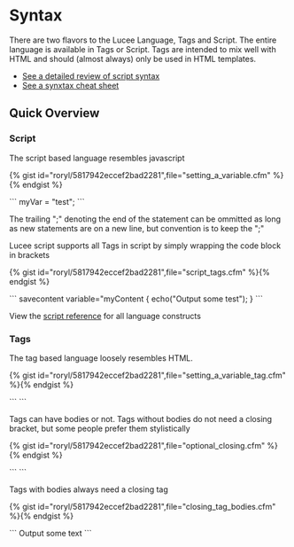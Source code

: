# Syntax

There are two flavors to the Lucee Language, Tags and Script. The entire language is available in Tags or Script. Tags are intended to mix well with HTML and should (almost always) only be used in HTML templates.

* [See a detailed review of script syntax ](https://github.com/adamcameron/cfscript/blob/master/cfscript.md)
* [See a synxtax cheat sheet](https://rorylaitila.gitbooks.io/lucee/content/script_cheat_sheet.html)

## Quick Overview

### Script
The script based language resembles javascript 

{% gist id="roryl/5817942eccef2bad2281",file="setting_a_variable.cfm" %}{% endgist %}

<noscript>
```
myVar = "test";
```
</noscript>

The trailing ";" denoting the end of the statement can be ommitted as long as new statements are on a new line, but convention is to keep the ";"

Lucee script supports all Tags in script by simply wrapping the code block in brackets

{% gist id="roryl/5817942eccef2bad2281",file="script_tags.cfm" %}{% endgist %}

<noscript>
```
savecontent variable="myContent {
  echo("Output some test");
}
```
</noscript>

View the [script reference](https://rorylaitila.gitbooks.io/lucee/content/script_cheat_sheet.html) for all language constructs

### Tags 

The tag based language loosely resembles HTML.

{% gist id="roryl/5817942eccef2bad2281",file="setting_a_variable_tag.cfm" %}{% endgist %}

<noscript>
```
<cfset myVar = "test">
```
</noscript>

Tags can have bodies or not. Tags without bodies do not need a closing bracket, but some people prefer them stylistically 

{% gist id="roryl/5817942eccef2bad2281",file="optional_closing.cfm" %}{% endgist %}

<noscript>
```
<cfset myVar = "test" />
```
</noscript>

Tags with bodies always need a closing tag

{% gist id="roryl/5817942eccef2bad2281",file="closing_tag_bodies.cfm" %}{% endgist %}

<noscript>
```
<cfsavecontent variable="myContent">
  Output some text
</cfsavecontent>
```
</noscript>

